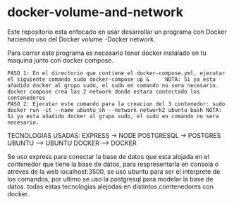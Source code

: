 # docker-volume-and-network
Este repositorio esta enfocado en usar desarrollar un programa con Docker haciendo uso del Docker volume -Docker network.

Para correr este programa es necesario tener docker instalado en tu maquina junto con docker compose.



``
   PASO 1: En el directorio que contiene el docker-compose.yml, ejecutar el siguiente comando sudo docker-compose up &    
   NOTA: Si ya esta añadido docker al grupo sudo, el sudo en comando no sera necesario. docker compose crea las 2 network donde estara contectado los contenedores
``
<br>
``
PASO 2: Ejecutar este comando para la creacion del 3 contenedor: sudo docker run -it --name ubuntu_sh --network network2 ubuntu bash
NOTA: Si ya esta añadido docker al grupo sudo, el sudo en comando no sera necesario.
``


TECNOLOGIAS USADAS:
EXPRESS -> NODE
POSTGRESQL -> POSTGRES
UBUNTU --> UBUNTU
DOCKER --> DOCKER

Se uso express para conectar la base de datos que esta alojada en el contenedor que tiene la base de datos, para respresentarla en consola o atreves de la web localhost:3500, se uso ubuntu para ser el interprete de los comandos, por ultimo se uso la postgresql para modelar la base de datos. todas estas tecnologias alejodas en distintos comtenedores con docker.

